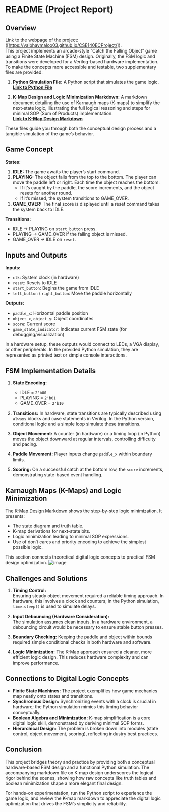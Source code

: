 # README (Project Report)

## Overview
Link to the webpage of the project: ([https://vaibhavmaloo03.github.io/CSE140ECProject/]).\
This project implements an arcade-style “Catch the Falling Object” game using a Finite State Machine (FSM) design. Originally, the FSM logic and transitions were developed for a Verilog-based hardware implementation. To make the concepts more accessible and testable, two supplementary files are provided:

1. **Python Simulation File:** A Python script that simulates the game logic.  
   [**Link to Python File**](./fsmgame.py)

2. **K-Map Design and Logic Minimization Markdown:** A markdown document detailing the use of Karnaugh maps (K-maps) to simplify the next-state logic, illustrating the full logical reasoning and steps for minimal SOP (Sum of Products) implementation.  
   [**Link to K-Map Design Markdown**](./fsmdesign.md)

These files guide you through both the conceptual design process and a tangible simulation of the game’s behavior.

## Game Concept

**States:**
1. **IDLE:** The game awaits the player’s start command.
2. **PLAYING:** The object falls from the top to the bottom. The player can move the paddle left or right. Each time the object reaches the bottom:
   - If it’s caught by the paddle, the score increments, and the object resets for another round.
   - If it’s missed, the system transitions to GAME_OVER.
3. **GAME_OVER:** The final score is displayed until a reset command takes the system back to IDLE.

**Transitions:**
- IDLE → PLAYING on `start_button` press.
- PLAYING → GAME_OVER if the falling object is missed.
- GAME_OVER → IDLE on `reset`.

## Inputs and Outputs

**Inputs:**
- `clk`: System clock (in hardware)
- `reset`: Resets to IDLE
- `start_button`: Begins the game from IDLE
- `left_button` / `right_button`: Move the paddle horizontally

**Outputs:**
- `paddle_x`: Horizontal paddle position
- `object_x`, `object_y`: Object coordinates
- `score`: Current score
- `game_state_indicator`: Indicates current FSM state (for debugging/visualization)

In a hardware setup, these outputs would connect to LEDs, a VGA display, or other peripherals. In the provided Python simulation, they are represented as printed text or simple console interactions.

## FSM Implementation Details

1. **State Encoding:**
   - IDLE = `2'b00`
   - PLAYING = `2'b01`
   - GAME_OVER = `2'b10`

2. **Transitions:**
   In hardware, state transitions are typically described using `always` blocks and case statements in Verilog. In the Python version, conditional logic and a simple loop simulate these transitions.

3. **Object Movement:**
   A counter (in hardware) or a timing loop (in Python) moves the object downward at regular intervals, controlling difficulty and pacing.

4. **Paddle Movement:**
   Player inputs change `paddle_x` within boundary limits.

5. **Scoring:**
   On a successful catch at the bottom row, the `score` increments, demonstrating state-based event handling.

## Karnaugh Maps (K-Maps) and Logic Minimization

The [K-Map Design Markdown](./fsmdesign.md) shows the step-by-step logic minimization. It presents:

- The state diagram and truth table.
- K-map derivations for next-state bits.
- Logic minimization leading to minimal SOP expressions.
- Use of don’t cares and priority encoding to achieve the simplest possible logic.

This section connects theoretical digital logic concepts to practical FSM design optimization.
![image](https://github.com/user-attachments/assets/c104fa44-4175-45ac-9a2c-02b03e72e3a5)

## Challenges and Solutions

1. **Timing Control:**  
   Ensuring steady object movement required a reliable timing approach. In hardware, this involves a clock and counters; in the Python simulation, `time.sleep()` is used to simulate delays.

2. **Input Debouncing (Hardware Consideration):**  
   The simulation assumes clean inputs. In a hardware environment, a debouncing circuit would be necessary to ensure stable button presses.

3. **Boundary Checking:**
   Keeping the paddle and object within bounds required simple conditional checks in both hardware and software.

4. **Logic Minimization:**
   The K-Map approach ensured a cleaner, more efficient logic design. This reduces hardware complexity and can improve performance.

## Connections to Digital Logic Concepts

- **Finite State Machines:** The project exemplifies how game mechanics map neatly onto states and transitions.
- **Synchronous Design:** Synchronizing events with a clock is crucial in hardware; the Python simulation mimics this timing behavior conceptually.
- **Boolean Algebra and Minimization:** K-map simplification is a core digital logic skill, demonstrated by deriving minimal SOP forms.
- **Hierarchical Design:** The problem is broken down into modules (state control, object movement, scoring), reflecting industry best practices.

## Conclusion

This project bridges theory and practice by providing both a conceptual hardware-based FSM design and a functional Python simulation. The accompanying markdown file on K-map design underscores the logical rigor behind the scenes, showing how raw concepts like truth tables and boolean minimization shape a more elegant final design.

For hands-on experimentation, run the Python script to experience the game logic, and review the K-map markdown to appreciate the digital logic optimization that drives the FSM’s simplicity and reliability.
